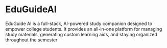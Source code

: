 # EduGuideAI
EduGuide AI is a full-stack, AI-powered study companion designed to empower college students. It provides an all-in-one platform for managing study materials, generating custom learning aids, and staying organized throughout the semester
